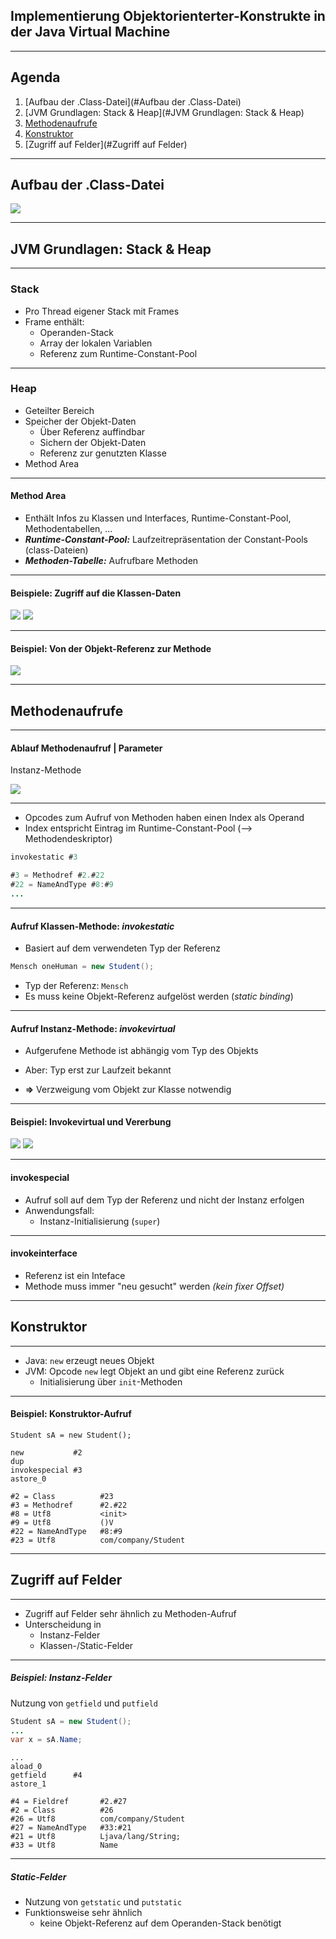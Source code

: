 ## Implementierung Objektorienterter-Konstrukte in der Java Virtual Machine

---

## Agenda
1. [Aufbau der .Class-Datei](#Aufbau der .Class-Datei)
2. [JVM Grundlagen: Stack & Heap](#JVM Grundlagen: Stack & Heap)
3. [Methodenaufrufe](#Methodenaufrufe)
4. [Konstruktor](#Konstruktor)
5. [Zugriff auf Felder](#Zugriff auf Felder)

---

## Aufbau der .Class-Datei

![](Grafiken/AufbauClassDatei.png)

---

## JVM Grundlagen: Stack & Heap

---

### Stack
- Pro Thread eigener Stack mit Frames
- Frame enthält:
  - Operanden-Stack
  - Array der lokalen Variablen
  - Referenz zum Runtime-Constant-Pool

---

### Heap

- Geteilter Bereich
- Speicher der Objekt-Daten
  - Über Referenz auffindbar
  - Sichern der Objekt-Daten
  - Referenz zur genutzten Klasse
- Method Area

---

#### Method Area

- Enthält Infos zu Klassen und Interfaces, Runtime-Constant-Pool, Methodentabellen, ...
- *__Runtime-Constant-Pool:__* Laufzeitrepräsentation der Constant-Pools (class-Dateien)
- *__Methoden-Tabelle:__* Aufrufbare Methoden

---

#### Beispiele: Zugriff auf die Klassen-Daten
![](Grafiken/ObjektReferenzKlasseVariante1.png)
![](Grafiken/ObjektReferenzKlasseVariante2.png)

---

#### Beispiel: Von der Objekt-Referenz zur Methode
![](Grafiken/LinkZurMethodenTabelle.png)

---

## Methodenaufrufe

---

#### Ablauf Methodenaufruf | Parameter

Instanz-Methode

![](Grafiken/MethodenAufrufJVM.png)

---

- Opcodes zum Aufruf von Methoden haben einen Index als Operand
- Index entspricht Eintrag im Runtime-Constant-Pool (--> Methodendeskriptor)

```Java
invokestatic #3

#3 = Methodref #2.#22
#22 = NameAndType #8:#9
...
```

---

#### Aufruf Klassen-Methode: *invokestatic*
- Basiert auf dem verwendeten Typ der Referenz
```Java
Mensch oneHuman = new Student();
```
- Typ der Referenz:  ```Mensch```
- Es muss keine Objekt-Referenz aufgelöst werden (*static binding*)

---

#### Aufruf Instanz-Methode: *invokevirtual*
- Aufgerufene Methode ist abhängig vom Typ des Objekts

- Aber: Typ erst zur Laufzeit bekannt  
- **=>** Verzweigung vom Objekt zur Klasse notwendig 

---

#### Beispiel: Invokevirtual und Vererbung
![](Grafiken/UMLHierarchie.png)
![](Grafiken/MethodenTabelleAusHierarchie.png)

---

#### invokespecial
- Aufruf soll auf dem Typ der Referenz und nicht der Instanz erfolgen
- Anwendungsfall:
  - Instanz-Initialisierung (```super```)

---

#### invokeinterface
- Referenz ist ein Inteface
- Methode muss immer "neu gesucht" werden *(kein fixer Offset)*

---

## Konstruktor

---

- Java: ```new``` erzeugt neues Objekt
- JVM: Opcode ```new``` legt Objekt an und gibt eine Referenz zurück
	- Initialisierung über ```init```-Methoden

---

#### Beispiel: Konstruktor-Aufruf
```
Student sA = new Student();
```
```
new           #2                  
dup
invokespecial #3                 
astore_0
```
```
#2 = Class          #23
#3 = Methodref      #2.#22
#8 = Utf8           <init>
#9 = Utf8           ()V
#22 = NameAndType   #8:#9
#23 = Utf8          com/company/Student
```

---

## Zugriff auf Felder

---

- Zugriff auf Felder sehr ähnlich zu Methoden-Aufruf
- Unterscheidung in 
	- Instanz-Felder
	- Klassen-/Static-Felder

---

##### Beispiel: Instanz-Felder
Nutzung von ```getfield``` und ```putfield```

```Java
Student sA = new Student();
...
var x = sA.Name;
```
```
...
aload_0
getfield      #4
astore_1
```
```
#4 = Fieldref       #2.#27
#2 = Class          #26
#26 = Utf8          com/company/Student
#27 = NameAndType   #33:#21
#21 = Utf8          Ljava/lang/String;
#33 = Utf8          Name
```

---

##### Static-Felder
- Nutzung von ```getstatic``` und ```putstatic```
- Funktionsweise sehr ähnlich
	- keine Objekt-Referenz auf dem Operanden-Stack benötigt